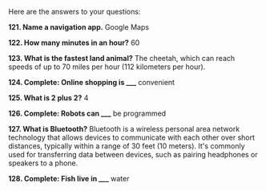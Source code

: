 Here are the answers to your questions:

**121. Name a navigation app.**
Google Maps

**122. How many minutes in an hour?**
60

**123. What is the fastest land animal?**
The cheetah, which can reach speeds of up to 70 miles per hour (112 kilometers per hour).

**124. Complete: Online shopping is ___**
convenient

**125. What is 2 plus 2?**
4

**126. Complete: Robots can ___**
be programmed

**127. What is Bluetooth?**
Bluetooth is a wireless personal area network technology that allows devices to communicate with each other over short distances, typically within a range of 30 feet (10 meters). It's commonly used for transferring data between devices, such as pairing headphones or speakers to a phone.

**128. Complete: Fish live in ___**
water